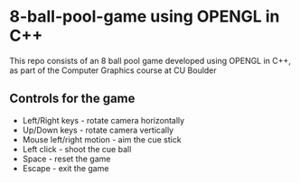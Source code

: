 # 8-ball-pool-game using OPENGL in C++
This repo consists of an 8 ball pool game developed using OPENGL in C++, as part of the Computer Graphics course at CU Boulder

## Controls for the game
* Left/Right keys - rotate camera horizontally       
* Up/Down keys - rotate camera vertically
* Mouse left/right motion - aim the cue stick
* Left click - shoot the cue ball
* Space - reset the game
* Escape - exit the game
